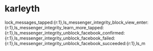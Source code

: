 # karleyth
lock_messages_tapped:{r:1},ls_messenger_integrity_block_view_enter:{r:1},ls_messenger_integrity_learn_more_tapped:{r:1},ls_messenger_integrity_unblock_facebook_confirmed:{r:1},ls_messenger_integrity_unblock_facebook_failed:{r:1},ls_messenger_integrity_unblock_facebook_succeeded:{r:1},ls_m
